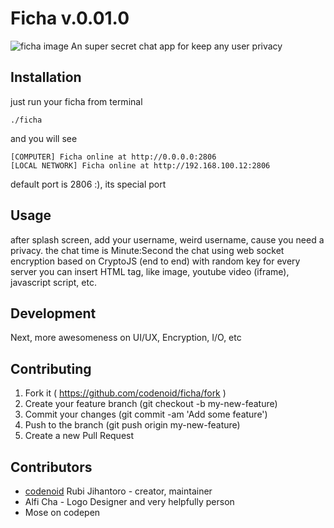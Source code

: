 # Ficha v.0.01.0
![ficha image](https://raw.githubusercontent.com/codenoid/ficha/master/ficha.jpg)
An super secret chat app for keep any user privacy

## Installation
just run your ficha from terminal
```
./ficha
```
and you will see
```
[COMPUTER] Ficha online at http://0.0.0.0:2806
[LOCAL NETWORK] Ficha online at http://192.168.100.12:2806
```
default port is 2806 :), its special port

## Usage

after splash screen, add your username, weird username, cause you need a privacy.
the chat time is Minute:Second
the chat using web socket
encryption based on CryptoJS (end to end) with random key for every server
you can insert HTML tag, like image, youtube video (iframe), javascript script, etc.

## Development

Next, more awesomeness on UI/UX, Encryption, I/O, etc

## Contributing

1. Fork it ( https://github.com/codenoid/ficha/fork )
2. Create your feature branch (git checkout -b my-new-feature)
3. Commit your changes (git commit -am 'Add some feature')
4. Push to the branch (git push origin my-new-feature)
5. Create a new Pull Request

## Contributors

- [codenoid](https://github.com/codenoid) Rubi Jihantoro - creator, maintainer
- Alfi Cha - Logo Designer and very helpfully person
- Mose on codepen
